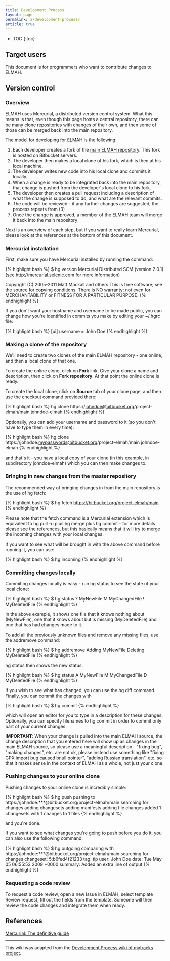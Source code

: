 ```yaml
---
title: Development Process
layout: page
permalink: a/development-process/
article: true
---
```


* TOC
{:toc}

## Target users

This document is for programmers who want to contribute changes to ELMAH.

## Version control

### Overview

ELMAH uses Mercurial, a distributed version control system. What this means is that, even though this page hosts a central repository, there can be many clone repositories with changes of their own, and then some of those can be merged back into the main repository.

The model for developing for ELMAH is the following:

1. Each developer creates a fork of the [main ELMAH repository](https://bitbucket.org/project-elmah/main). This fork is hosted on Bitbucket servers.
2. The developer then makes a local clone of his fork, which is then at his local machine.
3. The developer writes new code into his local clone and commits it locally.
4. When a change is ready to be integrated back into the main repository, that change is pushed from the developer's local clone to his fork.
5. The developer then creates a pull request including a description of what the change is supposed to do, and what are the relevant commits.
6. The code will be reviewed - if any further changes are suggested, the process repeats from (3)
7. Once the change is approved, a member of the ELMAH team will merge it back into the main repository

Next is an overview of each step, but if you want to really learn Mercurial, please look at the references at the bottom of this document.

### Mercurial installation

First, make sure you have Mercurial installed by running the command:

{% highlight bash %}
$ hg version
Mercurial Distributed SCM (version 2.0.1)
(see http://mercurial.selenic.com for more information)

Copyright (C) 2005-2011 Matt Mackall and others
This is free software; see the source for copying conditions. There is NO
warranty; not even for MERCHANTABILITY or FITNESS FOR A PARTICULAR PURPOSE.
{% endhighlight %}

If you don't want your hostname and username to be made public, you can change how you're identified in commits you make by editing your ~/.hgrc file:

{% highlight bash %}
[ui]
username = John Doe
{% endhighlight %}

### Making a clone of the repository

We'll need to create two clones of the main ELMAH repository - one online, and then a local clone of that one.

To create the online clone, click on **Fork** link. Give your clone a name and description, then click on **Fork repository**. At that point the online clone is ready.

To create the local clone, click on **Source** tab of your clone page, and then use the checkout command provided there:

{% highlight bash %}
hg clone https://johndoe@bitbucket.org/project-elmah/main johndoe-elmah
{% endhighlight %}

Optionally, you can add your username and password to it (so you don't have to type them in every time):

{% highlight bash %}
hg clone https://johndoe:mypassword@bitbucket.org/project-elmah/main johndoe-elmah
{% endhighlight %}

and that's it - you have a local copy of your clone (in this example, in subdirectory johndoe-elmah) which you can then make changes to.

### Bringing in new changes from the master repository

The recommended way of bringing changes in from the main repository is the use of hg fetch:

{% highlight bash %}
$ hg fetch https://bitbucket.org/project-elmah/main
{% endhighlight %}

Please note that the fetch command is a Mercurial extension which is equivalent to hg pull -u plus hg merge plus hg commit - for more details please see the references, but this basically means that it will try to merge the incoming changes with your local changes.

If you want to see what will be brought in with the above command before running it, you can use:

{% highlight bash %}
$ hg incoming
{% endhighlight %}

### Committing changes locally

Commiting changes locally is easy - run hg status to see the state of your local clone:

{% highlight bash %}
$ hg status
?  MyNewFile
M  MyChangedFile
!  MyDeletedFile
{% endhighlight %}

In the above example, it shows one file that it knows nothing about (MyNewFile), one that it knows about but is missing (MyDeletedFile) and one that has had changes made to it.

To add all the previously unknown files and remove any missing files, use the addremove command:

{% highlight bash %}
$ hg addremove
Adding MyNewFile
Deleting MyDeletedFile
{% endhighlight %}

hg status then shows the new status:

{% highlight bash %}
$ hg status
A  MyNewFile
M  MyChangedFile
D  MyDeletedFile
{% endhighlight %}

If you wish to see what has changed, you can use the hg diff command. Finally, you can commit the changes with

{% highlight bash %}
$ hg commit
{% endhighlight %}

which will open an editor for you to type in a description for these changes. Optionally, you can specify filenames to hg commit in order to commit only part of your current changes.

**IMPORTANT**: When your change is pulled into the main ELMAH source, the change description that you entered here will show up as changes in the main ELMAH source, so please use a meaningful description - "fixing bug", "making changes", etc. are not ok, please instead use something like "fixing GPX import bug caused bnull pointer", "adding Russian translation", etc. so that it makes sense in the context of ELMAH as a whole, not just your clone.

### Pushing changes to your online clone

Pushing changes to your online clone is incredibly simple:

{% highlight bash %}
$ hg push
pushing to https://johndoe:***@bitbucket.org/project-elmah/main
searching for changes
adding changesets
adding manifests
adding file changes
added 1 changesets with 1 changes to 1 files
{% endhighlight %}

and you're done.

If you want to see what changes you're going to push before you do it, you can also use the following command:

{% highlight bash %}
$ hg outgoing
comparing with https://johndoe:***@bitbucket.org/project-elmah/main
searching for changes
changeset:   5:b6fed4f21233
tag:         tip
user:        John Doe
date:        Tue May 05 06:55:53 2009 +0000
summary:     Added an extra line of output
{% endhighlight %}

### Requesting a code review

To request a code review, open a new Issue in ELMAH, select template Review request, fill out the fields from the template. Someone will then review the code changes and integrate them when ready.

## References

[Mercurial: The definitive guide](http://hgbook.red-bean.com/)

<hr/>

This wiki was adapted from the [Development Process wiki of mytracks project](http://code.google.com/p/mytracks/wiki/DevelopmentProcess).
